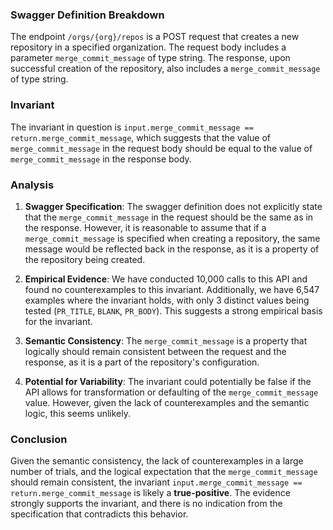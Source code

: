 ### Swagger Definition Breakdown
The endpoint `/orgs/{org}/repos` is a POST request that creates a new repository in a specified organization. The request body includes a parameter `merge_commit_message` of type string. The response, upon successful creation of the repository, also includes a `merge_commit_message` of type string.

### Invariant
The invariant in question is `input.merge_commit_message == return.merge_commit_message`, which suggests that the value of `merge_commit_message` in the request body should be equal to the value of `merge_commit_message` in the response body.

### Analysis
1. **Swagger Specification**: The swagger definition does not explicitly state that the `merge_commit_message` in the request should be the same as in the response. However, it is reasonable to assume that if a `merge_commit_message` is specified when creating a repository, the same message would be reflected back in the response, as it is a property of the repository being created.

2. **Empirical Evidence**: We have conducted 10,000 calls to this API and found no counterexamples to this invariant. Additionally, we have 6,547 examples where the invariant holds, with only 3 distinct values being tested (`PR_TITLE`, `BLANK`, `PR_BODY`). This suggests a strong empirical basis for the invariant.

3. **Semantic Consistency**: The `merge_commit_message` is a property that logically should remain consistent between the request and the response, as it is a part of the repository's configuration.

4. **Potential for Variability**: The invariant could potentially be false if the API allows for transformation or defaulting of the `merge_commit_message` value. However, given the lack of counterexamples and the semantic logic, this seems unlikely.

### Conclusion
Given the semantic consistency, the lack of counterexamples in a large number of trials, and the logical expectation that the `merge_commit_message` should remain consistent, the invariant `input.merge_commit_message == return.merge_commit_message` is likely a **true-positive**. The evidence strongly supports the invariant, and there is no indication from the specification that contradicts this behavior.

